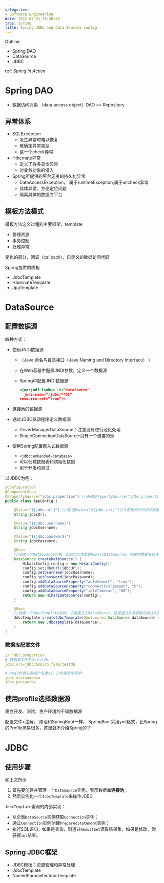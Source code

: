 ```yaml
---
categories:
- Software Engineering
date: 2022-03-21 23:38:49
tags: Spring
title: Spring JDBC and data Sources config
---
```


Outline:

* Spring DAO
* DataSource
* JDBC

ref: *Spring In Action*

<!--more-->

# Spring DAO

* 数据访问对象 （data  access object）DAO  == Repository

## 异常体系

* SQLException
  * 发生异常时难以恢复
  * 难确定异常类型
  * 是一个check异常
* Hibernate异常
  * 定义了许多具体异常
  * 对业务对象的侵入
* Spring所提供的平台无关的持久化异常
  *  DataAccessException， 属于runtimeException,属于uncheck异常
  *  具体异常，方便定位问题
  * 隔离具体的数据库平台

## 模板方法模式

模板方法定义过程的主要框架，template

* 管理资源
* 事务控制
* 处理异常

变化的部分，回调（callback），自定义的数据访问代码



Spring提供的模板

* JdbcTemplate
* HibernateTemplate
* JpaTemplate

# DataSource

## 配置数据源



四种方式：

* 使用JNDI数据源

  * （Java 命名与目录接口（Java Naming and Directory Interface） ）

  * 在Web容器中配置JNDI参数，定义一个数据源

  * Spring中配置JNDI数据源

    ```XML
    <jee:jndi-lookup id=“dataSource”
      jndi-name=“/jdbc/**DS”
    resource-ref=“true”/>
    ```

    

* 连接池的数据源

* 通过JDBC驱动程序定义数据源

  * DriverManagerDataSource：注意没有进行池化处理
  * SingleConnectionDataSource:只有一个连接的池

* 使用Spring配置嵌入式数据源

  * `<jdbc:embedded-database>`
  * 可以创建数据表和初始化数据
  * 用于开发和测试



以JDBC为例：

```java
@Configuration
@ComponentScan
@PropertySource("jdbc.properties") //通过@PropertySource("jdbc.properties")读取数据库配置文件；
public class AppConfig {

    @Value("${jdbc.url}") //通过@Value("${jdbc.url}")注入配置文件的相关配置；
    String jdbcUrl;

    @Value("${jdbc.username}")
    String jdbcUsername;

    @Value("${jdbc.password}")
    String jdbcPassword;

    @Bean
    //创建一个DataSource实例，它的实际类型是HikariDataSource，创建时需要用到注入的配置；
    DataSource createDataSource() { 
        HikariConfig config = new HikariConfig();
        config.setJdbcUrl(jdbcUrl);
        config.setUsername(jdbcUsername);
        config.setPassword(jdbcPassword);
        config.addDataSourceProperty("autoCommit", "true");
        config.addDataSourceProperty("connectionTimeout", "5");
        config.addDataSourceProperty("idleTimeout", "60");
        return new HikariDataSource(config);
    }

    @Bean
    //创建一个JdbcTemplate实例，它需要注入DataSource，这是通过方法参数完成注入的。
    JdbcTemplate createJdbcTemplate(@Autowired DataSource dataSource) {
        return new JdbcTemplate(dataSource);
    }
}
```

### 数据库配置文件

```yml
// jdbc.properties：
# 数据库文件名为testdb:
jdbc.url=jdbc:hsqldb:file:testdb

# Hsqldb默认的用户名是sa，口令是空字符串:
jdbc.username=sa
jdbc.password=
```

## 使用profile选择数据源

建立开发、测试、生产环境的不同数据源



配置文件+注解， 原理和SpringBoot一样， SpringBoot采用yml格式，比Spring的Profile简易很多，这里就不介绍Spring的了





# JDBC

## 使用步骤

如上文所示

1. 首先要创建并管理一个`DataSource`实例，表示数据库**连接池**；
2. 然后实例化一个`JdbcTemplate`来操作JDBC



`JdbcTemplate`查询的内部实现：

- 从全局`DataSource`实例获取`Connection`实例；
- 通过`Connection`实例创建`PreparedStatement`实例；
- 执行SQL语句，如果是查询，则通过`ResultSet`读取结果集，如果是修改，则获得`int`结果。

## Spring JDBC框架

* JDBC模板：资源管理和异常处理
* JdbcTemplate
* NamedParameterJdbcTemplate